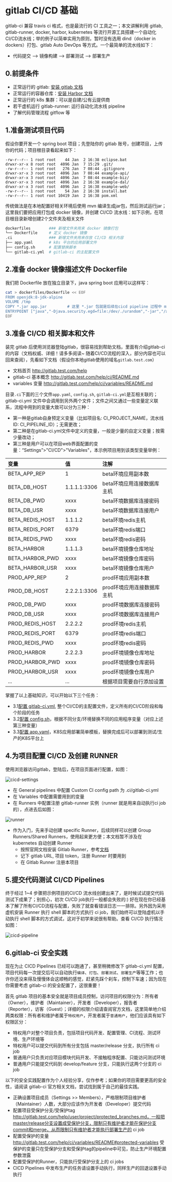 # gitlab CI/CD 基础

gitlab-ci 兼容 travis ci 格式，也是最流行的 CI 工具之一；本文讲解利用 gitlab, gitlab-runner, docker, harbor, kubernetes 等流行开源工具搭建一个自动化CI/CD流水线；举的例子以简单实用为原则，暂时没有选用 dind（docker in dockers）打包、gitlab Auto DevOps 等方式。一个最简单的流水线如下：

- 代码提交 --> 镜像构建 --> 部署测试 --> 部署生产

## 0.前提条件

- 正常运行的 gitlab: [安装 gitlab 文档](gitlab-install.md)
- 正常运行的容器仓库：[安装 Harbor 文档](../harbor.md)
- 正常运行的 k8s 集群：可以是自建/公有云提供商
- 若干虚机运行 gitlab-runner: 运行自动化流水线 pipeline
- 了解代码管理流程 gitflow 等

## 1.准备测试项目代码

假设你要开发一个 spring boot 项目；先登陆你的 gitlab 账号，创建项目，上传你的代码；项目根目录看起来如下：

```
-rw-r--r-- 1 root root    44 Jan  2 16:38 eclipse.bat
drwxr-xr-x 8 root root  4096 Jan  7 15:29 .git/
-rw-r--r-- 1 root root   276 Jan  7 08:44 .gitignore
drwxr-xr-x 3 root root  4096 Jan  7 08:44 example-api/
drwxr-xr-x 3 root root  4096 Jan  7 08:44 example-biz/
drwxr-xr-x 3 root root  4096 Jan  2 16:38 example-dal/
drwxr-xr-x 3 root root  4096 Jan  2 16:38 example-web/
-rw-r--r-- 1 root root    54 Jan  2 16:38 install.bat
-rw-r--r-- 1 root root 10419 Jan  2 16:38 pom.xml
```
传统做法是在本地配置好相关环境后使用 mvn 编译生成jar包，然后测试运行jar；这里我们要把应用打包成 docker 镜像，并创建 CI/CD 流水线：如下示例，在项目根目录新增创建2个文件夹及相关文件

``` bash
dockerfiles        ### 新增文件夹用来 docker 镜像打包
└── Dockerfile     # 定义 docker 镜像
.ci                ### 新增文件夹用来存放 CI/CD 相关内容
├── app.yaml       # k8s 平台的应用部署文件
├── config.sh      # 配置替换脚本
└── gitlab-ci.yml  # gitlab-ci 的主配置文件
```

## 2.准备 docker 镜像描述文件 Dockerfile

我们把 Dockerfile 放在独立目录下，java spring boot 应用可以这样写：

``` bash
cat > dockerfiles/Dockerfile << EOF
FROM openjdk:8-jdk-alpine
VOLUME /tmp
COPY *.jar app.jar         # 这里 *.jar 包就是后续在cicd pipeline 过程中 mvn 生成的jar包移动到此目录
ENTRYPOINT ["java","-Djava.security.egd=file:/dev/./urandom","-jar","/app.jar"]
EOF
```

## 3.准备 CI/CD 相关脚本和文件

装完 gitlab 后使用浏览器登陆gitlab，很容易找到帮助文档，里面有介绍gitlab-ci的内容（文档权威、详细！请多多阅读~ 随着CI/CD流程的深入，部分内容也可以回来查阅），先看如下文档（假设你本地gitlab使用的域名`gitlab.test.com`）

- 文档首页 http://gitlab.test.com/help
- gitlab-ci 基本概念 http://gitlab.test.com/help/ci/README.md
- variables 变量 http://gitlab.test.com/help/ci/variables/README.md

目录`.ci`下面的三个文件`app.yaml`, `config.sh`, `gitlab-ci.yml`是互相关联的；gitlab-ci.yml 文件中会调用到另外两个文件；文件之间又通过一些变量定义联系，流程中用到的变量大致可以分为三种：

- 第一种是gitlab自身预定义变量（比如项目名: CI_PROJECT_NAME，流水线ID: CI_PIPELINE_ID）；无需更改；
- 第二种是在gitlab-ci.yml文件中定义的变量，一般是少量的自定义变量；按需少量改动；
- 第三种是用户可以在项目web界面配置的变量：“Settings”>"CI/CD">"Variables"，本示例项目用到该类型变量举例：

|变量|值|注解|
|:-|:-|:-|
|BETA_APP_REP|1|beta环境应用副本数|
|BETA_DB_HOST|1.1.1.1:3306|beta环境应用连接数据库主机|
|BETA_DB_PWD|xxxx|beta环境数据库连接密码|
|BETA_DB_USR|xxxx|beta环境数据库连接用户|
|BETA_REDIS_HOST|1.1.1.2|beta环境redis主机|
|BETA_REDIS_PORT|6379|beta环境redis端口|
|BETA_REDIS_PWD|xxxx|beta环境redis密码|
|BETA_HARBOR|1.1.1.3|beta环境镜像仓库地址|
|BETA_HARBOR_PWD|xxxx|beta环境镜像仓库密码|
|BETA_HARBOR_USR|xxxx|beta环境镜像仓库用户|
|PROD_APP_REP|2|prod环境应用副本数|
|PROD_DB_HOST|2.2.2.1:3306|prod环境应用连接数据库主机|
|PROD_DB_PWD|xxxx|prod环境数据库连接密码|
|PROD_DB_USR|xxxx|prod环境数据库连接用户|
|PROD_REDIS_HOST|2.2.2.2|prod环境redis主机|
|PROD_REDIS_PORT|6379|prod环境redis端口|
|PROD_REDIS_PWD|xxxx|prod环境redis密码|
|PROD_HARBOR|2.2.2.3|prod环境镜像仓库地址|
|PROD_HARBOR_PWD|xxxx|prod环境镜像仓库密码|
|PROD_HARBOR_USR|xxxx|prod环境镜像仓库用户|
|...|...|根据项目需要自行添加设置|

掌握了以上基础知识，可以开始以下三个任务：

- 3.1[配置 gitlab-ci.yml](gitlab-ci.yml.md), 整个CI/CD的主配置文件，定义所有的CI/CD阶段和每个阶段的任务
- 3.2[配置 config.sh](config.sh.md)，根据不同分支/环境替换不同的应用程序变量（对应上述第三种变量）
- 3.3[配置 app.yaml](app.yaml.md)，K8S应用部署简单模板，替换完成后可以部署到测试/生产的K8S平台上

## 4.为项目配置 CI/CD 及创建 RUNNER

使用浏览器访问gitlab，登陆后，在项目页面进行配置，如图：

![cicd-settings](pics/cicd-setting.jpg)

- 在 General pipelines 中配置 Custom CI config path 为 .ci/gitlab-ci.yml
- 在 Variables 中配置需要用到的变量
- 在 Runners 中配置注册 gitlab-runner 实例（runner 就是用来自动执行ci job的），点进去后如图：

![runner](pics/runner.jpg)

- 作为入门，先来手动创建 specific Runner，后续同样可以创建 Group Runners/Shared Runners，使用起来更方便；本文档暂不涉及在 kubernetes 自动创建 Runner
  - 按照官网文档安装 Gitlab Runner，参考[文档](gitlab-runner.md)
  - 记下 gitlab URL, 项目 token，注册 Runner 时要用到
  - 在 Gitlab Runner 注册本项目

## 5.提交代码测试 CI/CD Pipelines

终于经过 1~4 步骤把示例项目的CI/CD 流水线创建出来了，是时候试试提交代码测试下成果了；别担心，初次 CI/CD job执行一般都会失败的:) 好在现在你已经基本了解了所有CI/CD流程与配置，失败了就查看错误日志一一排除。另外因为采用虚机安装 Runner 执行 shell 脚本的方式执行 ci job，我们始终可以登陆虚机以手动执行 shell 脚本的方式调试，这对于初学来说很有帮助。查看 CI/CD 执行情况如图：

![cicd-pipeline](pics/cicd-pipeline.jpg)

## 6.gitlab-ci 安全实践

现在为止 CICD Pipelines 已经可以跑通了，甚至稍微修改下 gitlab-ci.yml 配置，项目代码每一次提交后可以自动执行`编译`、`打包`、`部署测试`、`部署生产`等等工作；也许你还没来得及慢慢体会这顺畅的感觉，赶紧先踩个刹车，控制下车速；因为现在你需要考虑 gitlab-ci 的安全配置了，这很重要！

首先 gitlab 项目的基本安全就是项目成员控制，访问项目的权限分为：所有者（Owner），维护者（Maintainer），开发者（Developer），报告者（Reporter），访客（Guest）；详细的权限介绍请查阅官方文档，这里简单地介绍两类权限：所有者和维护者属于`特权用户`，开发者属于`普通用户`，他们应该具有如下权限区分：

- 特权用户对整个项目负责，包括项目代码开发、配置管理、CI流程、测试环境、生产环境等
- 特权用户可以提交代码到所有分支包括 master/release 分支，执行所有 ci job
- 普通用户只负责对应项目模块代码开发、不接触程序配置、只能访问测试环境
- 普通用户只能提交代码到 develop/feature 分支，只能执行这两个分支的 ci job

以下的安全实践配置作为个人经验分享，仅作参考；如果你的项目需要更高的安全性，请阅读 gitlab-ci 官方相关文档，尝试找到属于自己的最佳实践。

- 正确设置项目成员（Settings >> Members），严格限制项目维护者（Maintainer）人数，大部分应该作为开发者（Developer）提交代码
- 配置项目受保护分支/受保护tag http://gitlab.test.com/help/user/project/protected_branches.md，一般把master/release分支设置成受保护分支，限制只有维护者才能在保护分支commit和merge，从而限制只有维护者才能执行部署生产的 ci job
- 配置受保护的变量 http://gitlab.test.com/help/ci/variables/README#protected-variables 受保护的变量只在受保护分支和受保护tag的pipeline中可见，防止生产环境配置参数泄露
- 配置受保护的Runner，只能执行受保护分支上的 ci jobs
- CICD Pipelines 中发布生产的任务请设置手动执行，同样生产的回退设置手动执行

